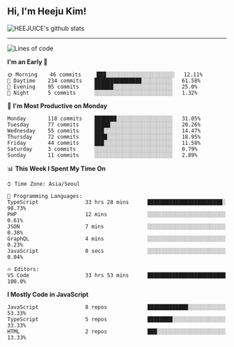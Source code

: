 ## Hi, I'm Heeju Kim!

![HEEJUICE's github stats](https://github-readme-stats.vercel.app/api?username=HEEJUICE&show_icons=true)

---
<!--START_SECTION:waka-->
![Lines of code](https://img.shields.io/badge/From%20Hello%20World%20I%27ve%20Written-11.2%20million%20lines%20of%20code-blue)

**I'm an Early 🐤** 

```text
🌞 Morning    46 commits     ███░░░░░░░░░░░░░░░░░░░░░░   12.11% 
🌆 Daytime    234 commits    ███████████████░░░░░░░░░░   61.58% 
🌃 Evening    95 commits     ██████░░░░░░░░░░░░░░░░░░░   25.0% 
🌙 Night      5 commits      ░░░░░░░░░░░░░░░░░░░░░░░░░   1.32%

```
📅 **I'm Most Productive on Monday** 

```text
Monday       118 commits    ███████░░░░░░░░░░░░░░░░░░   31.05% 
Tuesday      77 commits     █████░░░░░░░░░░░░░░░░░░░░   20.26% 
Wednesday    55 commits     ███░░░░░░░░░░░░░░░░░░░░░░   14.47% 
Thursday     72 commits     ████░░░░░░░░░░░░░░░░░░░░░   18.95% 
Friday       44 commits     ███░░░░░░░░░░░░░░░░░░░░░░   11.58% 
Saturday     3 commits      ░░░░░░░░░░░░░░░░░░░░░░░░░   0.79% 
Sunday       11 commits     ░░░░░░░░░░░░░░░░░░░░░░░░░   2.89%

```


📊 **This Week I Spent My Time On** 

```text
⌚︎ Time Zone: Asia/Seoul

💬 Programming Languages: 
TypeScript               33 hrs 28 mins      ████████████████████████░   98.73% 
PHP                      12 mins             ░░░░░░░░░░░░░░░░░░░░░░░░░   0.61% 
JSON                     7 mins              ░░░░░░░░░░░░░░░░░░░░░░░░░   0.38% 
GraphQL                  4 mins              ░░░░░░░░░░░░░░░░░░░░░░░░░   0.23% 
JavaScript               0 secs              ░░░░░░░░░░░░░░░░░░░░░░░░░   0.04%

🔥 Editors: 
VS Code                  33 hrs 53 mins      █████████████████████████   100.0%

```

**I Mostly Code in JavaScript** 

```text
JavaScript               8 repos             █████████████░░░░░░░░░░░░   53.33% 
TypeScript               5 repos             ████████░░░░░░░░░░░░░░░░░   33.33% 
HTML                     2 repos             ███░░░░░░░░░░░░░░░░░░░░░░   13.33%

```



<!--END_SECTION:waka-->
